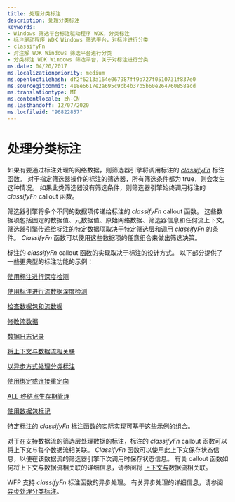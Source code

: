 ```yaml
---
title: 处理分类标注
description: 处理分类标注
keywords:
- Windows 筛选平台标注驱动程序 WDK，分类标注
- 标注驱动程序 WDK Windows 筛选平台，对标注进行分类
- classifyFn
- 对注解 WDK Windows 筛选平台进行分类
- 分类标注 WDK Windows 筛选平台，关于对标注进行分类
ms.date: 04/20/2017
ms.localizationpriority: medium
ms.openlocfilehash: df2f6213a164e067987ff9b727f0510731f837e0
ms.sourcegitcommit: 418e6617e2a695c9cb4b37b5b60e264760858acd
ms.translationtype: MT
ms.contentlocale: zh-CN
ms.lasthandoff: 12/07/2020
ms.locfileid: "96822857"
---
```

# <a name="processing-classify-callouts"></a>处理分类标注


如果有要通过标注处理的网络数据，则筛选器引擎将调用标注的 [*classifyFn*](/windows-hardware/drivers/ddi/fwpsk/nc-fwpsk-fwps_callout_classify_fn0) 标注函数。 对于指定筛选器操作的标注的筛选器，所有筛选条件都为 true，则会发生这种情况。 如果此类筛选器没有筛选条件，则筛选器引擎始终调用标注的 *classifyFn* callout 函数。

筛选器引擎将多个不同的数据项传递给标注的 *classifyFn* callout 函数。 这些数据项包括固定的数据值、元数据值、原始网络数据、筛选器信息和任何流上下文。 筛选器引擎传递给标注的特定数据项取决于特定筛选层和调用 *classifyFn* 的条件。 *ClassifyFn* 函数可以使用这些数据项的任意组合来做出筛选决策。

标注的 *classifyFn* callout 函数的实现取决于标注的设计方式。 以下部分提供了一些更典型的标注功能的示例：

[使用标注进行深度检测](using-a-callout-for-deep-inspection.md)

[使用标注进行流数据深度检测](using-a-callout-for-deep-inspection-of-stream-data.md)

[检查数据包和流数据](packet-inspection-points.md)

[修改流数据](modifying-stream-data.md)

[数据日志记录](data-logging.md)

[将上下文与数据流相关联](associating-context-with-a-data-flow.md)

[以异步方式处理分类标注](processing-classify-callouts-asynchronously.md)

[使用绑定或连接重定向](using-bind-or-connect-redirection.md)

[ALE 终结点生存期管理](ale-endpoint-lifetime-management.md)

[使用数据包标记](using-packet-tagging.md)

特定标注的 *classifyFn* 标注函数的实际实现可基于这些示例的组合。

对于在支持数据流的筛选层处理数据的标注，标注的 *classifyFn* callout 函数可以将上下文与每个数据流相关联。 *ClassifyFn* 函数可以使用此上下文保存状态信息，以便在该数据流的筛选器引擎下次调用时保存状态信息。 有关 callout 函数如何将上下文与数据流相关联的详细信息，请参阅将 [上下文与](associating-context-with-a-data-flow.md)数据流相关联。

WFP 支持 *classifyFn* 标注函数的异步处理。 有关异步处理的详细信息，请参阅 [异步处理分类标注](processing-classify-callouts-asynchronously.md)。

 

